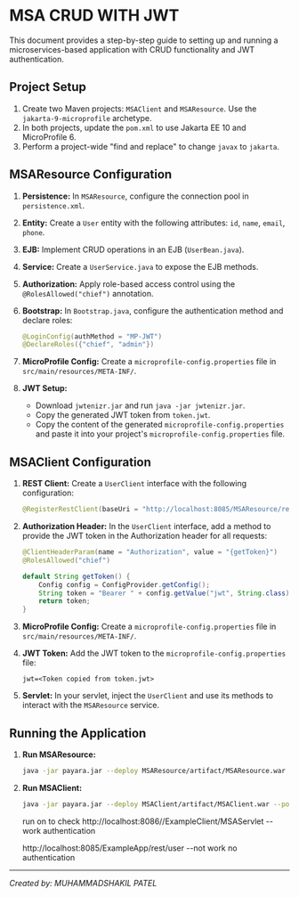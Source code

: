 # MSA CRUD WITH JWT

This document provides a step-by-step guide to setting up and running a microservices-based application with CRUD functionality and JWT authentication.

## Project Setup

1.  Create two Maven projects: `MSAClient` and `MSAResource`. Use the `jakarta-9-microprofile` archetype.
2.  In both projects, update the `pom.xml` to use Jakarta EE 10 and MicroProfile 6.
3.  Perform a project-wide "find and replace" to change `javax` to `jakarta`.

## MSAResource Configuration

1.  **Persistence:** In `MSAResource`, configure the connection pool in `persistence.xml`.
2.  **Entity:** Create a `User` entity with the following attributes: `id`, `name`, `email`, `phone`.
3.  **EJB:** Implement CRUD operations in an EJB (`UserBean.java`).
4.  **Service:** Create a `UserService.java` to expose the EJB methods.
5.  **Authorization:** Apply role-based access control using the `@RolesAllowed("chief")` annotation.
6.  **Bootstrap:** In `Bootstrap.java`, configure the authentication method and declare roles:

    ```java
    @LoginConfig(authMethod = "MP-JWT")
    @DeclareRoles({"chief", "admin"})
    ```

7.  **MicroProfile Config:** Create a `microprofile-config.properties` file in `src/main/resources/META-INF/`.
8.  **JWT Setup:**
    *   Download `jwtenizr.jar` and run `java -jar jwtenizr.jar`.
    *   Copy the generated JWT token from `token.jwt`.
    *   Copy the content of the generated `microprofile-config.properties` and paste it into your project's `microprofile-config.properties` file.

## MSAClient Configuration

1.  **REST Client:** Create a `UserClient` interface with the following configuration:

    ```java
    @RegisterRestClient(baseUri = "http://localhost:8085/MSAResource/rest/user")
    ```

2.  **Authorization Header:** In the `UserClient` interface, add a method to provide the JWT token in the Authorization header for all requests:

    ```java
    @ClientHeaderParam(name = "Authorization", value = "{getToken}")
    @RolesAllowed("chief")

    default String getToken() {
        Config config = ConfigProvider.getConfig();
        String token = "Bearer " + config.getValue("jwt", String.class);
        return token;
    }
    ```

3.  **MicroProfile Config:** Create a `microprofile-config.properties` file in `src/main/resources/META-INF/`.
4.  **JWT Token:** Add the JWT token to the `microprofile-config.properties` file:

    ```properties
    jwt=<Token copied from token.jwt>
    ```

5.  **Servlet:** In your servlet, inject the `UserClient` and use its methods to interact with the `MSAResource` service.

## Running the Application

1.  **Run MSAResource:**

    ```bash
    java -jar payara.jar --deploy MSAResource/artifact/MSAResource.war --port 8085 --addlibs mysql-connector-java-8.0.20.jar --domainconfig domain.xml
    ```

2.  **Run MSAClient:**

    ```bash
    java -jar payara.jar --deploy MSAClient/artifact/MSAClient.war --port 8086
    ```

    run on to check
    http://localhost:8086//ExampleClient/MSAServlet --work authentication

    http://localhost:8085/ExampleApp/rest/user --not work no authentication

---

*Created by: MUHAMMADSHAKIL PATEL*